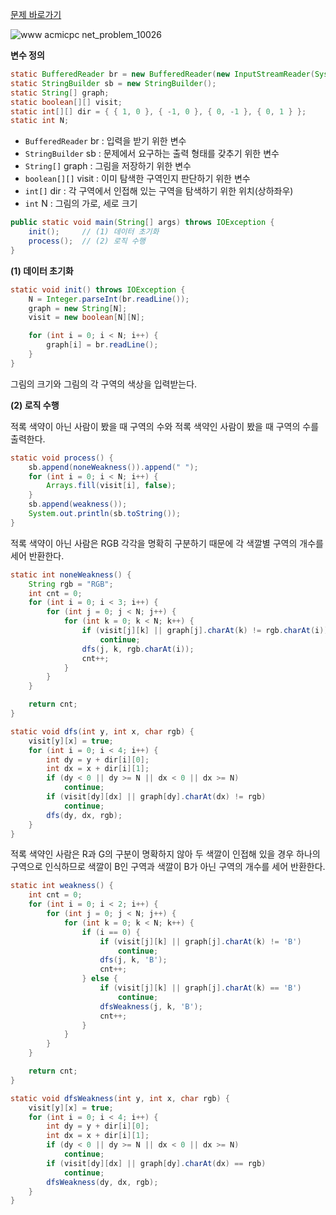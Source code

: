 [문제 바로가기](https://www.acmicpc.net/problem/10026)

![www acmicpc net_problem_10026](https://user-images.githubusercontent.com/78605779/194327085-159387cc-5f06-41b1-801a-3b9ea94a5294.png)

**변수 정의**

```java
static BufferedReader br = new BufferedReader(new InputStreamReader(System.in));
static StringBuilder sb = new StringBuilder();
static String[] graph;
static boolean[][] visit;
static int[][] dir = { { 1, 0 }, { -1, 0 }, { 0, -1 }, { 0, 1 } };
static int N;
```

- `BufferedReader` br : 입력을 받기 위한 변수
- `StringBuilder` sb : 문제에서 요구하는 출력 형태를 갖추기 위한 변수
- `String[]` graph : 그림을 저장하기 위한 변수
- `boolean[][]` visit : 이미 탐색한 구역인지 판단하기 위한 변수
- `int[]` dir : 각 구역에서 인접해 있는 구역을 탐색하기 위한 위치(상하좌우)
- `int` N : 그림의 가로, 세로 크기

```java
public static void main(String[] args) throws IOException {
    init();     // (1) 데이터 초기화
    process();  // (2) 로직 수행
}
```

**(1) 데이터 초기화**

```java
static void init() throws IOException {
    N = Integer.parseInt(br.readLine());
    graph = new String[N];
    visit = new boolean[N][N];

    for (int i = 0; i < N; i++) {
        graph[i] = br.readLine();
    }
}
```

그림의 크기와 그림의 각 구역의 색상을 입력받는다.

**(2) 로직 수행**

적록 색약이 아닌 사람이 봤을 때 구역의 수와 적록 색약인 사람이 봤을 때 구역의 수를 출력한다.

```java
static void process() {
    sb.append(noneWeakness()).append(" ");
    for (int i = 0; i < N; i++) {
        Arrays.fill(visit[i], false);
    }
    sb.append(weakness());
    System.out.println(sb.toString());
}
```

적록 색약이 아닌 사람은 RGB 각각을 명확히 구분하기 때문에 각 색깔별 구역의 개수를 세어 반환한다.

```java
static int noneWeakness() {
    String rgb = "RGB";
    int cnt = 0;
    for (int i = 0; i < 3; i++) {
        for (int j = 0; j < N; j++) {
            for (int k = 0; k < N; k++) {
                if (visit[j][k] || graph[j].charAt(k) != rgb.charAt(i))
                    continue;
                dfs(j, k, rgb.charAt(i));
                cnt++;
            }
        }
    }

    return cnt;
}
```

```java
static void dfs(int y, int x, char rgb) {
    visit[y][x] = true;
    for (int i = 0; i < 4; i++) {
        int dy = y + dir[i][0];
        int dx = x + dir[i][1];
        if (dy < 0 || dy >= N || dx < 0 || dx >= N)
            continue;
        if (visit[dy][dx] || graph[dy].charAt(dx) != rgb)
            continue;
        dfs(dy, dx, rgb);
    }
}
```

적록 색약인 사람은 R과 G의 구분이 명확하지 않아 두 색깔이 인접해 있을 경우 하나의 구역으로 인식하므로 색깔이 B인 구역과 색깔이 B가 아닌 구역의 개수를 세어 반환한다.

```java
static int weakness() {
    int cnt = 0;
    for (int i = 0; i < 2; i++) {
        for (int j = 0; j < N; j++) {
            for (int k = 0; k < N; k++) {
                if (i == 0) {
                    if (visit[j][k] || graph[j].charAt(k) != 'B')
                        continue;
                    dfs(j, k, 'B');
                    cnt++;
                } else {
                    if (visit[j][k] || graph[j].charAt(k) == 'B')
                        continue;
                    dfsWeakness(j, k, 'B');
                    cnt++;
                }
            }
        }
    }

    return cnt;
}
```

```java
static void dfsWeakness(int y, int x, char rgb) {
    visit[y][x] = true;
    for (int i = 0; i < 4; i++) {
        int dy = y + dir[i][0];
        int dx = x + dir[i][1];
        if (dy < 0 || dy >= N || dx < 0 || dx >= N)
            continue;
        if (visit[dy][dx] || graph[dy].charAt(dx) == rgb)
            continue;
        dfsWeakness(dy, dx, rgb);
    }
}
```